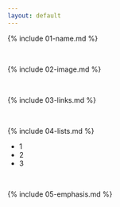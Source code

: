 ```yaml
---
layout: default
---
```


{% include 01-name.md %}

<br>

{% include 02-image.md %}

<br>

{% include 03-links.md %}

<br>

{% include 04-lists.md %}
* 1
* 2
* 3

<br>

{% include 05-emphasis.md %}
